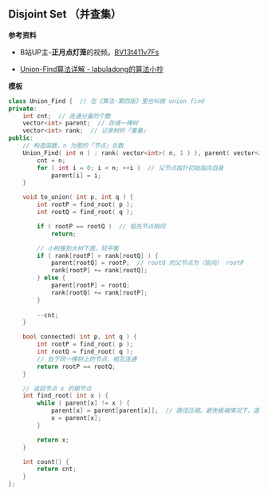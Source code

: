 ## Disjoint Set （并查集）

**参考资料**

- B站UP主-**正月点灯笼**的视频。[BV13t411v7Fs](https://www.bilibili.com/video/BV13t411v7Fs)

- [Union-Find算法详解 - labuladong的算法小抄](https://labuladong.gitbook.io/algo/shu-ju-jie-gou-xi-lie/2.4-shou-ba-shou-she-ji-shu-ju-jie-gou/unionfind-suan-fa-xiang-jie)


**模板**

```cpp
class Union_Find {  // 在《算法·第四版》里也叫做 union find
private:
	int cnt;  // 连通分量的个数
	vector<int> parent;  // 存储一棵树
	vector<int> rank;  // 记录树的「重量」
public:
	// 构造函数，n 为图的「节点」总数
	Union_Find( int n ) : rank( vector<int>( n, 1 ) ), parent( vector<int>( n ) ) {
		cnt = n;
		for ( int i = 0; i < n; ++i )  // 父节点指针初始指向自身
			parent[i] = i;
	}

	void to_union( int p, int q ) {
		int rootP = find_root( p );
		int rootQ = find_root( q );

		if ( rootP == rootQ )  // 祖先节点相同
			return;

		// 小树接到大树下面，较平衡
		if ( rank[rootP] > rank[rootQ] ) {
			parent[rootQ] = rootP;  // rootQ 的父节点为（指向） rootP
			rank[rootP] += rank[rootQ];
		} else {
			parent[rootP] = rootQ;
			rank[rootQ] += rank[rootP];
		}
		
		--cnt;
	}

	bool connected( int p, int q ) {
		int rootP = find_root( p );
		int rootQ = find_root( q );
		// 处于同一棵树上的节点，相互连通
		return rootP == rootQ;
	}

	// 返回节点 x 的根节点
	int find_root( int x ) {
		while ( parent[x] != x ) {
			parent[x] = parent[parent[x]];  // 路径压缩。避免极端情况下，退化为一条长链
			x = parent[x];
		}

		return x;
	}

	int count() {
		return cnt;
	}
};
```